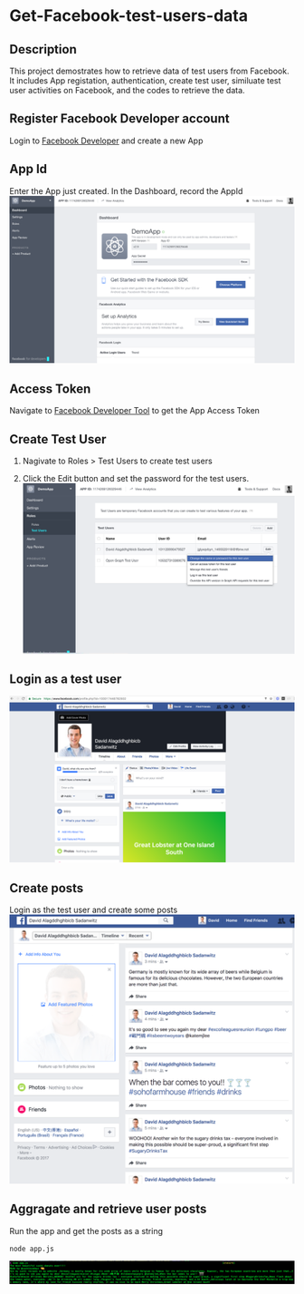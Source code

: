 # Get-Facebook-test-users-data

## Description
This project demostrates how to retrieve data of test users from Facebook. It includes App registation, authentication, create test user, similuate test user activities on Facebook, and the codes to retrieve the data.

## Register Facebook Developer account
Login to [Facebook Developer](https://developers.facebook.com) and create a new App

## App Id
Enter the App just created. In the Dashboard, record the AppId
![Facebook Developer Console Dashboard](https://github.com/m41highway/Get-Facebook-test-users-data/blob/master/images/Dashboard.png)

## Access Token
Navigate to [Facebook Developer Tool](https://developers.facebook.com/tools/accesstoken/) to get the App Access Token

## Create Test User
1. Nagivate to Roles > Test Users to create test users

2. Click the Edit button and set the password for the test users.
![Set Password](https://github.com/m41highway/Get-Facebook-test-users-data/blob/master/images/TestUsers.png)

## Login as a test user
![Test user Facebook](https://github.com/m41highway/Get-Facebook-test-users-data/blob/master/images/FacebookPosts.png)

## Create posts
Login as the test user and create some posts
![Test user posts](https://github.com/m41highway/Get-Facebook-test-users-data/blob/master/images/FacebookTestUserPosts.png)

## Aggragate and retrieve user posts
Run the app and get the posts as a string

```
node app.js
```

![Result](https://github.com/m41highway/Get-Facebook-test-users-data/blob/master/images/Result.png)


